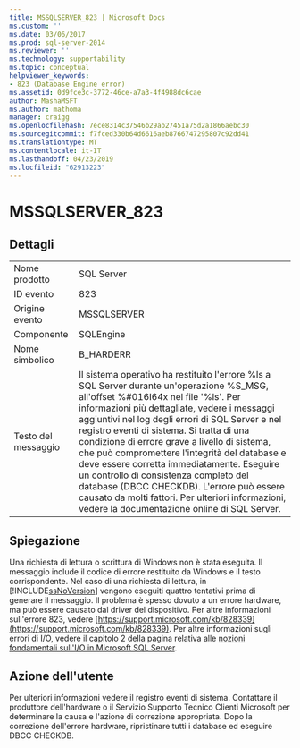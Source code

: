 ```yaml
---
title: MSSQLSERVER_823 | Microsoft Docs
ms.custom: ''
ms.date: 03/06/2017
ms.prod: sql-server-2014
ms.reviewer: ''
ms.technology: supportability
ms.topic: conceptual
helpviewer_keywords:
- 823 (Database Engine error)
ms.assetid: 0d9fce3c-3772-46ce-a7a3-4f4988dc6cae
author: MashaMSFT
ms.author: mathoma
manager: craigg
ms.openlocfilehash: 7ece8314c37546b29ab27451a75d2a1866aebc30
ms.sourcegitcommit: f7fced330b64d6616aeb8766747295807c92dd41
ms.translationtype: MT
ms.contentlocale: it-IT
ms.lasthandoff: 04/23/2019
ms.locfileid: "62913223"
---
```

# <a name="mssqlserver823"></a>MSSQLSERVER_823
    
## <a name="details"></a>Dettagli  
  
|||  
|-|-|  
|Nome prodotto|SQL Server|  
|ID evento|823|  
|Origine evento|MSSQLSERVER|  
|Componente|SQLEngine|  
|Nome simbolico|B_HARDERR|  
|Testo del messaggio|Il sistema operativo ha restituito l'errore %ls a SQL Server durante un'operazione %S_MSG, all'offset %#016I64x nel file '%ls'. Per informazioni più dettagliate, vedere i messaggi aggiuntivi nel log degli errori di SQL Server e nel registro eventi di sistema. Si tratta di una condizione di errore grave a livello di sistema, che può compromettere l'integrità del database e deve essere corretta immediatamente. Eseguire un controllo di consistenza completo del database (DBCC CHECKDB). L'errore può essere causato da molti fattori. Per ulteriori informazioni, vedere la documentazione online di SQL Server.|  
  
## <a name="explanation"></a>Spiegazione  
 Una richiesta di lettura o scrittura di Windows non è stata eseguita. Il messaggio include il codice di errore restituito da Windows e il testo corrispondente. Nel caso di una richiesta di lettura, in [!INCLUDE[ssNoVersion](../../includes/ssnoversion-md.md)] vengono eseguiti quattro tentativi prima di generare il messaggio. Il problema è spesso dovuto a un errore hardware, ma può essere causato dal driver del dispositivo. Per altre informazioni sull'errore 823, vedere [https://support.microsoft.com/kb/828339](https://support.microsoft.com/kb/828339). Per altre informazioni sugli errori di I/O, vedere il capitolo 2 della pagina relativa alle [nozioni fondamentali sull'I/O in Microsoft SQL Server](/previous-versions/sql/sql-server-2005/administrator/cc917726(v=technet.10)).  
  
## <a name="user-action"></a>Azione dell'utente  
 Per ulteriori informazioni vedere il registro eventi di sistema. Contattare il produttore dell'hardware o il Servizio Supporto Tecnico Clienti Microsoft per determinare la causa e l'azione di correzione appropriata. Dopo la correzione dell'errore hardware, ripristinare tutti i database ed eseguire DBCC CHECKDB.  
  
  
